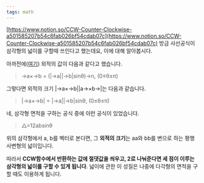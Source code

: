 ```yaml
---
tags: math
---
```

[](https://www.notion.so/CCW-Counter-Clockwise-a501585207b54c6fab026bf54cdab07c?pvs=21)[https://www.notion.so/CCW-Counter-Clockwise-a501585207b54c6fab026bf54cdab07c](https://www.notion.so/CCW-Counter-Clockwise-a501585207b54c6fab026bf54cdab07c)
방금 사선공식이 삼각형의 넓이를 구할때 쓰인다고 했는데요, 이에 대해 알아봅시다.

아까전에([여기](https://degurii.tistory.com/47#prev)) 외적의 값이 다음과 같다고 했습니다.
> →a×→b = (|→a||→b|sinθ)→n, (0≤θ≤π)

그렇다면 외적의 크기 |→a×→b||a→×b→|는 다음과 같습니다.
> |→a×→b| = |→a||→b|sinθ, (0≤θ≤π)

네, 삼각형 면적을 구하는 공식 중에 이런 공식이 있었습니다.
> △=12absinθ


위의 삼각형에서 a, b를 벡터로 본다면, 그 **외적의 크기**는 aa와 bb를 변으로 하는 평행사변형의 넓이입니다.

따라서 **CCW함수에서 반환하는 값에 절댓값을 씌우고, 2로 나눠준다면 세 점이 이루는 삼각형의 넓이를 구할 수 있게 됩니다**. 넓이에 관한 이 성질은 나중에 다각형의 면적을 구할 때도 이용하게 됩니다.